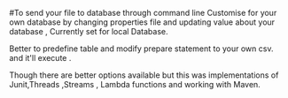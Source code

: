 #To send your file to database through command line
Customise for your own database by changing properties file and updating value about your database , Currently set for local Database.

Better to predefine table and modify prepare statement to your own csv. and it'll execute .

Though there are better options available but this was implementations of Junit,Threads ,Streams , Lambda functions and working with Maven. 
